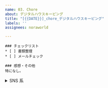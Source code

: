 ```yaml
---
name: 03. Chore
about: デジタルハウスキーピング
title: "[{{DATE}}]_chore_デジタルハウスキーピング"
labels: ''
assignees: noraworld

---
```


```
### チェックリスト
* [ ] 書類整理
* [ ] メールチェック

### 感想・その他
特になし。
```

<details>
<summary>SNS 系</summary>

これらは毎日チェックする必要はない。どうせ友達から LINE なんてそう頻繁に来るものじゃないし毎日各種 SNS を全部チェックするのは怠いので。

確認していない SNS のチェックリストは記録の際に削除しても良い。

```
### チェックリスト
* [ ] Twitter
* [ ] Instagram
* [ ] Threads
* [ ] Facebook
* [ ] LINE
* [ ] Slack
* [ ] Discord

### 感想・その他
特になし。
```
</details>
